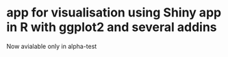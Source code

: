 # app for visualisation using Shiny app in R with ggplot2 and several addins
Now avialable only in alpha-test
